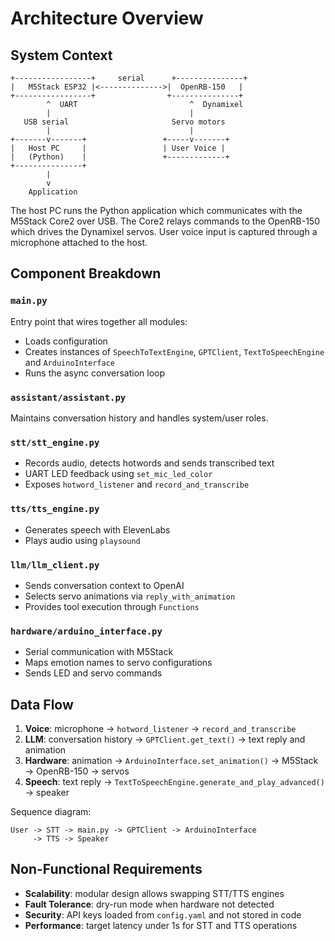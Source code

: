 # Architecture Overview

## System Context

```
+-----------------+     serial      +---------------+
|   M5Stack ESP32 |<-------------->|  OpenRB-150   |
+-----------------+                +---------------+
        ^  UART                         ^  Dynamixel
        |                               |
   USB serial                       Servo motors
        |                               |
+-------v-------+                 +-----v-------+
|   Host PC     |                 | User Voice |
|   (Python)    |                 +-------------+
+---------------+
        |
        v
    Application
```

The host PC runs the Python application which communicates with the M5Stack Core2 over USB. The Core2 relays commands to the OpenRB-150 which drives the Dynamixel servos. User voice input is captured through a microphone attached to the host.

## Component Breakdown

### `main.py`
Entry point that wires together all modules:
- Loads configuration
- Creates instances of `SpeechToTextEngine`, `GPTClient`, `TextToSpeechEngine` and `ArduinoInterface`
- Runs the async conversation loop

### `assistant/assistant.py`
Maintains conversation history and handles system/user roles.

### `stt/stt_engine.py`
- Records audio, detects hotwords and sends transcribed text
- UART LED feedback using `set_mic_led_color`
- Exposes `hotword_listener` and `record_and_transcribe`

### `tts/tts_engine.py`
- Generates speech with ElevenLabs
- Plays audio using `playsound`

### `llm/llm_client.py`
- Sends conversation context to OpenAI
- Selects servo animations via `reply_with_animation`
- Provides tool execution through `Functions`

### `hardware/arduino_interface.py`
- Serial communication with M5Stack
- Maps emotion names to servo configurations
- Sends LED and servo commands

## Data Flow

1. **Voice**: microphone → `hotword_listener` → `record_and_transcribe`
2. **LLM**: conversation history → `GPTClient.get_text()` → text reply and animation
3. **Hardware**: animation → `ArduinoInterface.set_animation()` → M5Stack → OpenRB-150 → servos
4. **Speech**: text reply → `TextToSpeechEngine.generate_and_play_advanced()` → speaker

Sequence diagram:

```
User -> STT -> main.py -> GPTClient -> ArduinoInterface
     -> TTS -> Speaker
```

## Non-Functional Requirements

- **Scalability**: modular design allows swapping STT/TTS engines
- **Fault Tolerance**: dry-run mode when hardware not detected
- **Security**: API keys loaded from `config.yaml` and not stored in code
- **Performance**: target latency under 1s for STT and TTS operations
